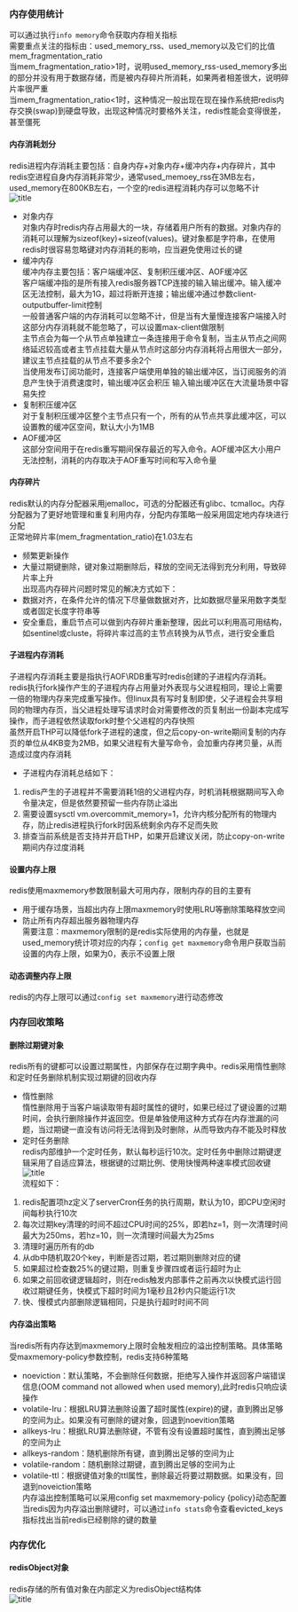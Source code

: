 ### 内存使用统计  
可以通过执行`info memory`命令获取内存相关指标  
需要重点关注的指标由：used_memory_rss、used_memory以及它们的比值mem_fragmentation_ratio  
当mem_fragmentation_ratio>1时，说明used_memory_rss-used_memory多出的部分并没有用于数据存储，而是被内存碎片所消耗，如果两者相差很大，说明碎片率很严重  
当mem_fragmentation_ratio<1时，这种情况一般出现在现在操作系统把redis内存交换(swap)到硬盘导致，出现这种情况时要格外关注，redis性能会变得很差，甚至僵死  
#### 内存消耗划分  
redis进程内存消耗主要包括：自身内存+对象内存+缓冲内存+内存碎片，其中redis空进程自身内存消耗非常少，通常used_memoey_rss在3MB左右，used_memory在800KB左右，一个空的redis进程消耗内存可以忽略不计  
![title](https://raw.githubusercontent.com/liujinxi931204/image/master/gitnote/2020/09/25/1601027457818-1601027457867.png)  
+ 对象内存  
对象内存时redis内存占用最大的一块，存储着用户所有的数据。对象内存的消耗可以理解为sizeof(key)+sizeof(values)。键对象都是字符串，在使用redis时很容易忽略键对内存消耗的影响，应当避免使用过长的键  
+ 缓冲内存  
缓冲内存主要包括：客户端缓冲区、复制积压缓冲区、AOF缓冲区  
客户端缓冲指的是所有接入redis服务器TCP连接的输入输出缓冲。输入缓冲区无法控制，最大为1G，超过将断开连接；输出缓冲通过参数client-outputbuffer-limit控制  
一般普通客户端的内存消耗可以忽略不计，但是当有大量慢连接客户端接入时这部分内存消耗就不能忽略了，可以设置max-client做限制  
主节点会为每一个从节点单独建立一条连接用于命令复制，当主从节点之间网络延迟较高或者主节点挂载大量从节点时这部分内存消耗将占用很大一部分，建议主节点挂载的从节点不要多余2个  
当使用发布订阅功能时，连接客户端使用单独的输出缓冲区，当订阅服务的消息产生快于消费速度时，输出缓冲区会积压
输入输出缓冲区在大流量场景中容易失控  
+ 复制积压缓冲区  
对于复制积压缓冲区整个主节点只有一个，所有的从节点共享此缓冲区，可以设置教的缓冲区空间，默认大小为1MB  
+ AOF缓冲区  
这部分空间用于在redis重写期间保存最近的写入命令。AOF缓冲区大小用户无法控制，消耗的内存取决于AOF重写时间和写入命令量  
#### 内存碎片  
redis默认的内存分配器采用jemalloc，可选的分配器还有glibc、tcmalloc。内存分配器为了更好地管理和重复利用内存，分配内存策略一般采用固定地内存块进行分配  
正常地碎片率(mem_fragmentation_ratio)在1.03左右  
+ 频繁更新操作  
+ 大量过期键删除，键对象过期删除后，释放的空间无法得到充分利用，导致碎片率上升  
出现高内存碎片问题时常见的解决方式如下：  
+ 数据对齐，在条件允许的情况下尽量做数据对齐，比如数据尽量采用数字类型或者固定长度字符串等  
+ 安全重启，重启节点可以做到内存碎片重新整理，因此可以利用高可用结构，如sentinel或cluste，将碎片率过高的主节点转换为从节点，进行安全重启  
#### 子进程内存消耗  
子进程内存消耗主要是指执行AOF\RDB重写时redis创建的子进程内存消耗。redis执行fork操作产生的子进程内存占用量对外表现与父进程相同，理论上需要一倍的物理内存来完成重写操作。但linux具有写时复制即使，父子进程会共享相同的物理内存页，当父进程处理写请求时会对需要修改的页复制出一份副本完成写操作，而子进程依然读取fork时整个父进程的内存快照  
虽然开启THP可以降低fork子进程的速度，但之后copy-on-write期间复制的内存页的单位从4KB变为2MB，如果父进程有大量写命令，会加重内存拷贝量，从而造成过度内存消耗  
+ 子进程内存消耗总结如下：  
1. redis产生的子进程并不需要消耗1倍的父进程内存，时机消耗根据期间写入命令量决定，但是依然要预留一些内存防止溢出  
2. 需要设置sysctl vm.overcommit_memory=1，允许内核分配所有的物理内存，防止redis进程执行fork时因系统剩余内存不足而失败  
3. 排查当前系统是否支持并开启THP，如果开启建议关闭，防止copy-on-write期间内存过度消耗  
#### 设置内存上限  
redis使用maxmemory参数限制最大可用内存，限制内存的目的主要有  
+ 用于缓存场景，当超出内存上限maxmemory时使用LRU等删除策略释放空间  
+ 防止所有内存超出服务器物理内存  
需要注意：maxmemory限制的是redis实际使用的内存量，也就是used_memory统计项对应的内存；`config get maxmemory`命令用户获取当前设置的内存上限，如果为0，表示不设置上限  
#### 动态调整内存上限  
redis的内存上限可以通过`config set maxmemory`进行动态修改  
### 内存回收策略  
#### 删除过期键对象  
redis所有的键都可以设置过期属性，内部保存在过期字典中。redis采用惰性删除和定时任务删除机制实现过期键的回收内存  
+ 惰性删除  
惰性删除用于当客户端读取带有超时属性的键时，如果已经过了键设置的过期时间，会执行删除操作并返回空。但是单独使用这种方式存在内存泄漏的问题，当过期键一直没有访问将无法得到及时删除，从而导致内存不能及时释放  
+ 定时任务删除  
redis内部维护一个定时任务，默认每秒运行10次。定时任务中删除过期键逻辑采用了自适应算法，根据键的过期比例、使用快慢两种速率模式回收键  
![title](https://raw.githubusercontent.com/liujinxi931204/image/master/gitnote/2020/09/27/1601189825353-1601189825439.png)  
流程如下：  
1. redis配置项hz定义了serverCron任务的执行周期，默认为10，即CPU空闲时间每秒执行10次  
2. 每次过期key清理的时间不超过CPU时间的25%，即若hz=1，则一次清理时间最大为250ms，若hz=10，则一次清理时间最大为25ms  
3. 清理时遍历所有的db  
4. 从db中随机取20个key，判断是否过期，若过期则删除对应的键  
5. 如果超过检查数25%的键过期，则重复步骤四或者运行超时为止  
6. 如果之前回收键逻辑超时，则在redis触发内部事件之前再次以快模式运行回收过期键任务，快模式下超时时间为1毫秒且2秒内只能运行1次  
7. 快、慢模式内部删除逻辑相同，只是执行超时时间不同  
#### 内存溢出策略  
当redis所有内存达到maxmemory上限时会触发相应的溢出控制策略。具体策略受maxmemory-policy参数控制，redis支持6种策略    
+ noeviction：默认策略，不会删除任何数据，拒绝写入操作并返回客户端错误信息(OOM command not allowed when used memory),此时redis只响应读操作  
+ volatile-lru：根据LRU算法删除设置了超时属性(expire)的键，直到腾出足够的空间为止。如果没有可删除的键对象，回退到noevition策略  
+ allkeys-lru：根据LRU算法删除键，不管有没有设置超时属性，直到腾出足够的空间为止  
+ allkeys-random：随机删除所有键，直到腾出足够的空间为止  
+ volatile-random：随机删除过期键，直到腾出足够的空间为止  
+ volatile-ttl：根据键值对象的ttl属性，删除最近将要过期数据。如果没有，回退到noveiction策略  
内存溢出控制策略可以采用config set maxmemory-policy {policy}动态配置  
当redis因为内存溢出删除键时，可以通过`info stats`命令查看evicted_keys指标找出当前redis已经剔除的键的数量  
### 内存优化  
#### redisObject对象  
redis存储的所有值对象在内部定义为redisObject结构体  
![title](https://raw.githubusercontent.com/liujinxi931204/image/master/gitnote/2020/09/27/1601192361370-1601192361373.png)  





